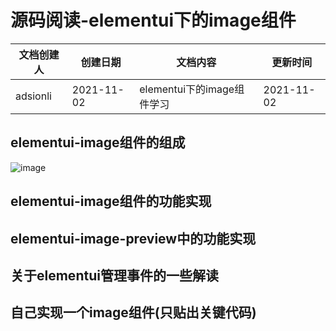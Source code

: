 # 源码阅读-elementui下的image组件
| 文档创建人 | 创建日期   | 文档内容          | 更新时间 |
| ---------- | ---------- | ----------------- | -------- |
| adsionli   | 2021-11-02 | elementui下的image组件学习 | 2021-11-02   |

## elementui-image组件的组成
![image](./content/page/image/dog01.gif)
## elementui-image组件的功能实现

## elementui-image-preview中的功能实现

## 关于elementui管理事件的一些解读

## 自己实现一个image组件(只贴出关键代码)

